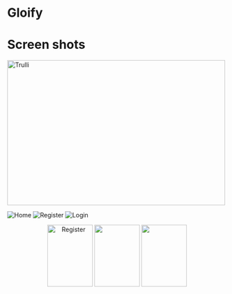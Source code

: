 # Gloify



<!DOCTYPE html>
<html>
<body>

<h1>Screen shots</h1>
<img src="pic_trulli.jpg" alt="Trulli" width="500" height="333">

![Home](http://url/to/img.png)
![Register](https://imgur.com/j0T7Pah.png)
![Login](https://imgur.com/a/NBGnIS9.png)

<p align="center">
  <img src="https://imgur.com/j0T7Pah.png" style="width:104px;height:142px; title="hover text" alt="Register">
  <img src="https://imgur.com/8pvX4UB.png" style="width:104px;height:142px; alt="Login">
  <img src="https://imgur.com/GGfYD3E.png" style="width:104px;height:142px; alt="HomePage">
</p>




</body>
</html>
